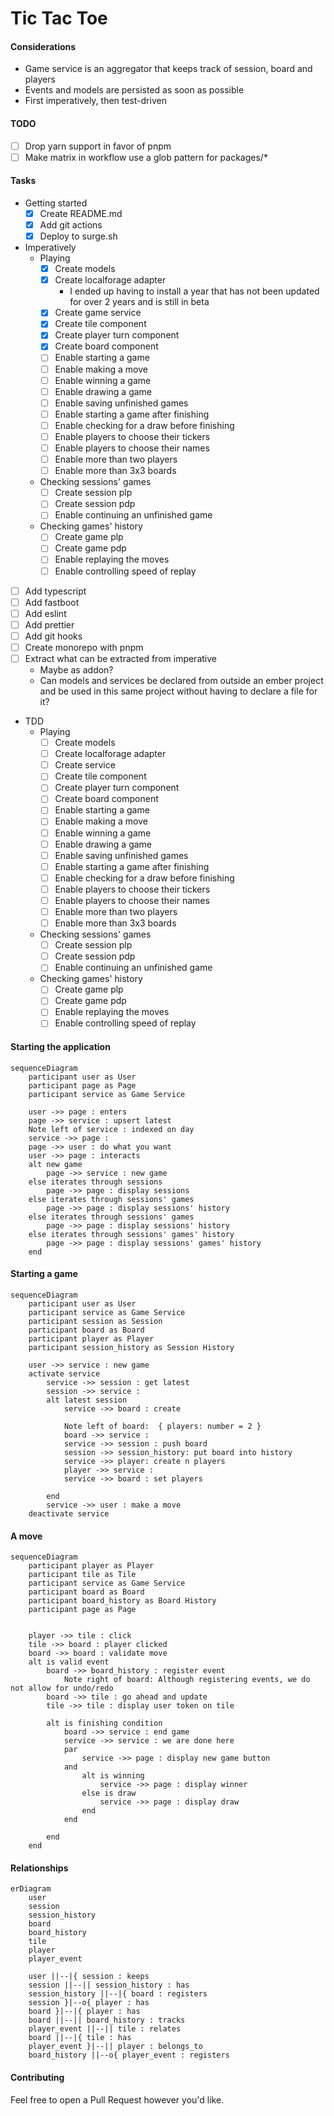 # Tic Tac Toe

#### Considerations

- Game service is an aggregator that keeps track of session, board and players
- Events and models are persisted as soon as possible
- First imperatively, then test-driven

#### TODO
- [ ] Drop yarn support in favor of pnpm
- [ ] Make matrix in workflow use a glob pattern for packages/*

#### Tasks
- Getting started
    - [x] Create README.md
    - [x] Add git actions
    - [x] Deploy to surge.sh
- Imperatively
    - Playing
        - [x] Create models
        - [x] Create localforage adapter
          - I ended up having to install a year that has not been updated for over 2 years and is still in beta
        - [x] Create game service
        - [x] Create tile component
        - [x] Create player turn component
        - [x] Create board component
        - [ ] Enable starting a game
        - [ ] Enable making a move
        - [ ] Enable winning a game
        - [ ] Enable drawing a game
        - [ ] Enable saving unfinished games
        - [ ] Enable starting a game after finishing
        - [ ] Enable checking for a draw before finishing
        - [ ] Enable players to choose their tickers
        - [ ] Enable players to choose their names
        - [ ] Enable more than two players
        - [ ] Enable more than 3x3 boards
    - Checking sessions' games
        - [ ] Create session plp
        - [ ] Create session pdp
        - [ ] Enable continuing an unfinished game
    - Checking games' history
        - [ ] Create game plp
        - [ ] Create game pdp
        - [ ] Enable replaying the moves
        - [ ] Enable controlling speed of replay
- [ ] Add typescript
- [ ] Add fastboot
- [ ] Add eslint
- [ ] Add prettier
- [ ] Add git hooks
- [ ] Create monorepo with pnpm
- [ ] Extract what can be extracted from imperative
    - Maybe as addon?
    - Can models and services be declared from outside an ember project and be used in this same project without having to declare a file for it?
- TDD
    - Playing
        - [ ] Create models
        - [ ] Create localforage adapter
        - [ ] Create service
        - [ ] Create tile component
        - [ ] Create player turn component
        - [ ] Create board component
        - [ ] Enable starting a game
        - [ ] Enable making a move
        - [ ] Enable winning a game
        - [ ] Enable drawing a game
        - [ ] Enable saving unfinished games
        - [ ] Enable starting a game after finishing
        - [ ] Enable checking for a draw before finishing
        - [ ] Enable players to choose their tickers
        - [ ] Enable players to choose their names
        - [ ] Enable more than two players
        - [ ] Enable more than 3x3 boards
    - Checking sessions' games
        - [ ] Create session plp
        - [ ] Create session pdp
        - [ ] Enable continuing an unfinished game
    - Checking games' history
        - [ ] Create game plp
        - [ ] Create game pdp
        - [ ] Enable replaying the moves
        - [ ] Enable controlling speed of replay

#### Starting the application

```mermaid
sequenceDiagram
	participant user as User
	participant page as Page
	participant service as Game Service
	
	user ->> page : enters
	page ->> service : upsert latest
	Note left of service : indexed on day
	service ->> page : 
	page ->> user : do what you want
	user ->> page : interacts
	alt new game
		page ->> service : new game
	else iterates through sessions
		page ->> page : display sessions
	else iterates through sessions' games
		page ->> page : display sessions' history
	else iterates through sessions' games
		page ->> page : display sessions' history
	else iterates through sessions' games' history
		page ->> page : display sessions' games' history
	end
```

#### Starting a game

```mermaid
sequenceDiagram
	participant user as User
	participant service as Game Service
	participant session as Session
	participant board as Board
	participant player as Player
	participant session_history as Session History

	user ->> service : new game
	activate service
		service ->> session : get latest
		session ->> service : 
		alt latest session
			service ->> board : create
			
			Note left of board:  { players: number = 2 }
			board ->> service : 
			service ->> session : push board 
			session ->> session_history: put board into history
			service ->> player: create n players
			player ->> service : 
			service ->> board : set players
			
		end
		service ->> user : make a move
	deactivate service	
```

#### A move

```mermaid
sequenceDiagram
	participant player as Player
	participant tile as Tile
	participant service as Game Service
	participant board as Board
	participant board_history as Board History
	participant page as Page
	
	
	player ->> tile : click
	tile ->> board : player clicked
	board ->> board : validate move
	alt is valid event
		board ->> board_history : register event
			Note right of board: Although registering events, we do not allow for undo/redo
		board ->> tile : go ahead and update
		tile ->> tile : display user token on tile

		alt is finishing condition
			board ->> service : end game
			service ->> service : we are done here
			par
				service ->> page : display new game button
			and
				alt is winning
					service ->> page : display winner
				else is draw
					service ->> page : display draw
				end
			end

		end
	end
```

#### Relationships

```mermaid
erDiagram
	user
	session
	session_history
	board
	board_history
	tile
	player
	player_event

	user ||--|{ session : keeps
	session ||--|| session_history : has
	session_history ||--|{ board : registers
	session }|--o{ player : has
	board }|--|{ player : has
	board ||--|| board_history : tracks
	player_event ||--|| tile : relates
	board ||--|{ tile : has
	player_event }|--|| player : belongs_to
	board_history ||--o{ player_event : registers
```

#### Contributing

Feel free to open a Pull Request however you'd like.
